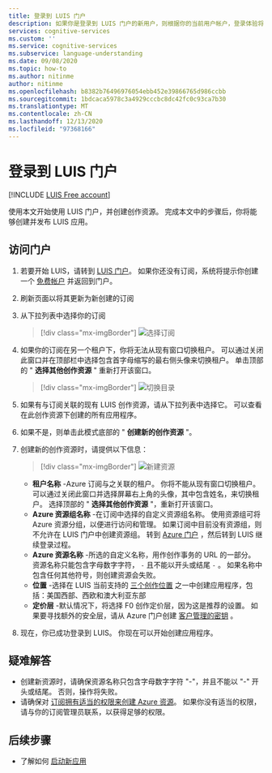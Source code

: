 ```yaml
---
title: 登录到 LUIS 门户
description: 如果你是登录到 LUIS 门户的新用户，则根据你的当前用户帐户，登录体验将略有不同。
services: cognitive-services
ms.custom: ''
ms.service: cognitive-services
ms.subservice: language-understanding
ms.date: 09/08/2020
ms.topic: how-to
ms.author: nitinme
author: nitinme
ms.openlocfilehash: b8382b76496976054ebb452e39866765d986ccbb
ms.sourcegitcommit: 1bdcaca5978c3a4929cccbc8dc42fc0c93ca7b30
ms.translationtype: MT
ms.contentlocale: zh-CN
ms.lasthandoff: 12/13/2020
ms.locfileid: "97368166"
---
```

# <a name="sign-in-to-luis-portal"></a>登录到 LUIS 门户

[!INCLUDE [LUIS Free account](includes/luis-portal-note.md)]

使用本文开始使用 LUIS 门户，并创建创作资源。 完成本文中的步骤后，你将能够创建并发布 LUIS 应用。

## <a name="access-the-portal"></a>访问门户


1. 若要开始 LUIS，请转到 [LUIS 门户](https://www.luis.ai)。 如果你还没有订阅，系统将提示你创建一个 [免费帐户](https://azure.microsoft.com//free/cognitive-services/) 并返回到门户。
2. 刷新页面以将其更新为新创建的订阅
3. 从下拉列表中选择你的订阅

    > [!div class="mx-imgBorder"]
    > ![选择订阅](./media/migrate-authoring-key/select-subscription-sign-in-2.png)

4. 如果你的订阅在另一个租户下，你将无法从现有窗口切换租户。 可以通过关闭此窗口并在顶部栏中选择包含首字母缩写的最右侧头像来切换租户。 单击顶部的 " **选择其他创作资源** " 重新打开该窗口。

    > [!div class="mx-imgBorder"]
    > ![切换目录](./media/migrate-authoring-key/switch-directories.png)

5. 如果有与订阅关联的现有 LUIS 创作资源，请从下拉列表中选择它。 可以查看在此创作资源下创建的所有应用程序。
6. 如果不是，则单击此模式底部的 " **创建新的创作资源** "。
7.  创建新的创作资源时，请提供以下信息：

    > [!div class="mx-imgBorder"]
    > ![新建资源](./media/migrate-authoring-key/create-new-authoring-resource-2.png)

    * **租户名称** -Azure 订阅与之关联的租户。 你将不能从现有窗口切换租户。 可以通过关闭此窗口并选择屏幕右上角的头像，其中包含姓名，来切换租户。 选择顶部的 " **选择其他创作资源** "，重新打开该窗口。
    * **Azure 资源组名称** -在订阅中选择的自定义资源组名称。 使用资源组可将 Azure 资源分组，以便进行访问和管理。 如果订阅中目前没有资源组，则不允许在 LUIS 门户中创建资源组。 转到 [Azure 门户](https://ms.portal.azure.com/#create/Microsoft.ResourceGroup) ，然后转到 LUIS 继续登录过程。
    * **Azure 资源名称** -所选的自定义名称，用作创作事务的 URL 的一部分。 资源名称只能包含字母数字字符， `-` 且不能以开头或结尾 `-` 。 如果名称中包含任何其他符号，则创建资源会失败。
    * **位置** -选择在 LUIS 当前支持的 [三个创作位置](https://docs.microsoft.com/azure/cognitive-services/luis/luis-reference-regions) 之一中创建应用程序，包括：美国西部、西欧和澳大利亚东部
    * **定价层** -默认情况下，将选择 F0 创作定价层，因为这是推荐的设置。 如果要寻找额外的安全层，请从 Azure 门户创建 [客户管理的密钥](https://docs.microsoft.com/azure/cognitive-services/luis/luis-encryption-of-data-at-rest#customer-managed-keys-for-language-understanding) 。
8. 现在，你已成功登录到 LUIS。 你现在可以开始创建应用程序。

## <a name="troubleshooting"></a>疑难解答

* 创建新资源时，请确保资源名称只包含字母数字字符 "-"，并且不能以 "-" 开头或结尾。 否则，操作将失败。
* 请确保对 [订阅拥有适当的权限来创建 Azure 资源](../../role-based-access-control/rbac-and-directory-admin-roles.md#azure-roles)。 如果你没有适当的权限，请与你的订阅管理员联系，以获得足够的权限。

## <a name="next-steps"></a>后续步骤

* 了解如何 [启动新应用](luis-how-to-start-new-app.md)
